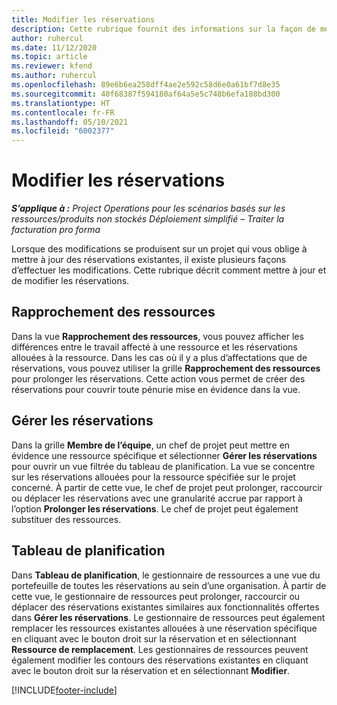 ```yaml
---
title: Modifier les réservations
description: Cette rubrique fournit des informations sur la façon de mettre à jour et de modifier les réservations.
author: ruhercul
ms.date: 11/12/2020
ms.topic: article
ms.reviewer: kfend
ms.author: ruhercul
ms.openlocfilehash: 89e6b6ea258dff4ae2e592c58d6e0a61bf7d8e35
ms.sourcegitcommit: 40f68387f594180af64a5e5c748b6efa188bd300
ms.translationtype: HT
ms.contentlocale: fr-FR
ms.lasthandoff: 05/10/2021
ms.locfileid: "6002377"
---
```

# <a name="edit-bookings"></a>Modifier les réservations

_**S’applique à :** Project Operations pour les scénarios basés sur les ressources/produits non stockés Déploiement simplifié – Traiter la facturation pro forma_


Lorsque des modifications se produisent sur un projet qui vous oblige à mettre à jour des réservations existantes, il existe plusieurs façons d’effectuer les modifications. Cette rubrique décrit comment mettre à jour et de modifier les réservations.

## <a name="resource-reconciliation"></a>Rapprochement des ressources

Dans la vue **Rapprochement des ressources**, vous pouvez afficher les différences entre le travail affecté à une ressource et les réservations allouées à la ressource. Dans les cas où il y a plus d’affectations que de réservations, vous pouvez utiliser la grille **Rapprochement des ressources** pour prolonger les réservations. Cette action vous permet de créer des réservations pour couvrir toute pénurie mise en évidence dans la vue.

## <a name="maintain-bookings"></a>Gérer les réservations

Dans la grille **Membre de l’équipe**, un chef de projet peut mettre en évidence une ressource spécifique et sélectionner **Gérer les réservations** pour ouvrir un vue filtrée du tableau de planification. La vue se concentre sur les réservations allouées pour la ressource spécifiée sur le projet concerné. À partir de cette vue, le chef de projet peut prolonger, raccourcir ou déplacer les réservations avec une granularité accrue par rapport à l’option **Prolonger les réservations**. Le chef de projet peut également substituer des ressources.

## <a name="schedule-board"></a>Tableau de planification

Dans **Tableau de planification**, le gestionnaire de ressources a une vue du portefeuille de toutes les réservations au sein d’une organisation. À partir de cette vue, le gestionnaire de ressources peut prolonger, raccourcir ou déplacer des réservations existantes similaires aux fonctionnalités offertes dans **Gérer les réservations**. Le gestionnaire de ressources peut également remplacer les ressources existantes allouées à une réservation spécifique en cliquant avec le bouton droit sur la réservation et en sélectionnant **Ressource de remplacement**. Les gestionnaires de ressources peuvent également modifier les contours des réservations existantes en cliquant avec le bouton droit sur la réservation et en sélectionnant **Modifier**.


[!INCLUDE[footer-include](../includes/footer-banner.md)]